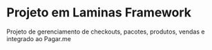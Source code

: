 # Projeto em Laminas Framework 

Projeto de gerenciamento de checkouts, pacotes, produtos, vendas e integrado ao Pagar.me
